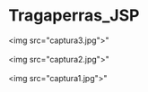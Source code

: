 # Tragaperras_JSP

<img src=\"captura3.jpg\">" <br><br>
<img src=\"captura2.jpg\">" <br><br>
<img src=\"captura1.jpg\">"